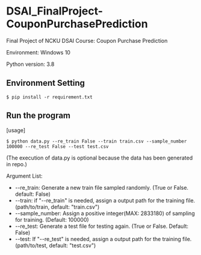 # DSAI_FinalProject-CouponPurchasePrediction
Final Project of NCKU DSAI Course: Coupon Purchase Prediction

Environment: Windows 10

Python version: 3.8

## Environment Setting
```
$ pip install -r requirement.txt
```
## Run the program
[usage] 
```
$ python data.py --re_train False --train train.csv --sample_number 100000 --re_test False --test test.csv 
```
(The execution of data.py is optional because the data has been generated in repo.)

Argument List:
* --re_train: Generate a new train file sampled randomly. (True or False. default: False)
* --train: if "--re_train" is needed, assign a output path for the training file. (path/to/train, default: "train.csv")
* --sample_number: Assign a positive integer(MAX: 2833180) of sampling for training. (Default: 100000)
* --re_test: Generate a test file for testing again. (True or False. Default: False)
* --test: If "--re_test" is needed, assign a output path for the training file. (path/to/test, default: "test.csv")

